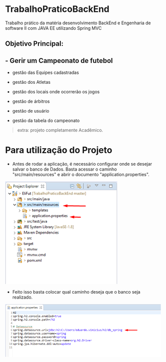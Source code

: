 # TrabalhoPraticoBackEnd
Trabalho prático da matéria desenvolvimento BackEnd e Engenharia de software II com JAVA EE utilizando Spring MVC 

## Objetivo Principal: 
## - Gerir um Campeonato de futebol

- gestão das Equipes cadastradas

- gestão dos Atletas

- gestão dos locais onde ocorrerão os jogos  

- gestão de árbitros 

- gestão de usuário

- gestão da tabela do campeonato

>extra: projeto completamente Acadêmico.

# Para utilização do Projeto

- Antes de rodar a aplicação, é necessário configurar onde se desejar salvar o banco de Dados. Basta acessar o caminho "src/main/resources" e abrir o documento "application.properties".
 
![alt text](https://raw.githubusercontent.com/bryandsg/TrabalhoPraticoBackEnd/master/EliFut/src/main/resources/Caminho1.png)

   - Feito isso basta colocar qual caminho deseja que o banco seja realizado.
  

![alt text](https://raw.githubusercontent.com/bryandsg/TrabalhoPraticoBackEnd/master/EliFut/src/main/resources/Caminho2.png)
   

